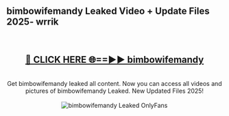 <h2>bimbowifemandy Leaked Video + Update Files 2025- wrrik</h2>
<br>
<div align="center">
<h2><a href="https://libra.edu.pl?bimbowifemandy" rel="nofollow">🔴 CLICK HERE 🌐==►► bimbowifemandy</a></h2>
<br>
Get bimbowifemandy leaked all content. Now you can access all videos and pictures of bimbowifemandy Leaked. New Updated Files 2025!
<br>
<br>
<a href="https://libra.edu.pl?bimbowifemandy" rel="nofollow" data-target="animated-image.originalLink"><img src="https://i.ibb.co.com/WyWwxjT/player-gif2.gif" alt="bimbowifemandy Leaked OnlyFans" style="max-width: 100%; display: inline-block;" data-target="animated-image.originalImage"></a>
</div>
<br>